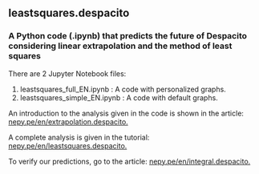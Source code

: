 ## leastsquares.despacito
### A Python code (.ipynb) that predicts the future of Despacito considering linear extrapolation and the method of least squares

There are 2 Jupyter Notebook files: 

1. leastsquares_full_EN.ipynb : A code with personalized graphs.
2. leastsquares_simple_EN.ipynb : A code with default graphs.

An introduction to the analysis given in the code is shown in the article: [nepy.pe/en/extrapolation.despacito.](https://nepy.pe/article.php?pid=623e6788d49a4&lan=en) 

A complete analysis is given in the tutorial: [nepy.pe/en/leastsquares.despacito.](https://nepy.pe/article.php?pid=6240c453eae64&lan=en) 

To verify our predictions, go to the article: [nepy.pe/en/integral.despacito.](https://nepy.pe/article.php?pid=623f711af1e14&lan=en) 

